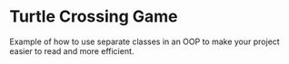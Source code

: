 # Turtle Crossing Game
Example of how to use separate classes in an OOP to make your project easier to read and more efficient.